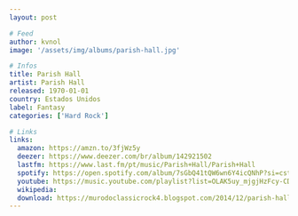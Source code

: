 ```yaml
---
layout: post

# Feed
author: kvnol
image: '/assets/img/albums/parish-hall.jpg'

# Infos
title: Parish Hall
artist: Parish Hall
released: 1970-01-01
country: Estados Unidos
label: Fantasy
categories: ['Hard Rock']

# Links
links:
  amazon: https://amzn.to/3fjWz5y
  deezer: https://www.deezer.com/br/album/142921502
  lastfm: https://www.last.fm/pt/music/Parish+Hall/Parish+Hall
  spotify: https://open.spotify.com/album/7sGbQ41tQW6wn6Y4icQNhP?si=cstcmSE-Trq49lQgesaw_w
  youtube: https://music.youtube.com/playlist?list=OLAK5uy_mjgjHzFcy-CDPWCiqisjCw_rJvCEkvruU
  wikipedia:
  download: https://murodoclassicrock4.blogspot.com/2014/12/parish-hall-1970.html
---
```

